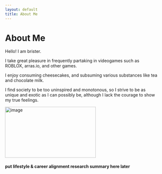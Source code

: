 ```yaml
---
layout: default
title: About Me
---
```

# About Me
Hello! I am brister.

I take great pleasure in frequently partaking in videogames such as ROBLOX, arras.io, and other games.

I enjoy consuming cheesecakes, and subsuming various substances like tea and chocolate milk.

I find society to be too uninspired and monotonous, so I strive to be as unique and exotic as I can possibly be, although I lack the courage to show my true feelings. 

<img width="300" height="168" alt="image" src="https://github.com/user-attachments/assets/00ec1a2f-c276-434e-8b65-5be31b01b028" />


#### put lifestyle & career alignment research summary here later
